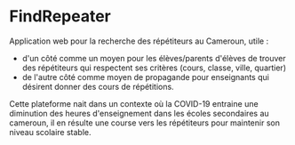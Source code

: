 # FindRepeater
Application web pour la recherche des répétiteurs au Cameroun, utile :
- d'un côté comme un moyen pour les élèves/parents d'élèves de trouver des répétiteurs qui respectent ses critères (cours, classe, ville, quartier)
- de l'autre côté comme moyen de propagande pour enseignants qui désirent donner des cours de répétitions.

Cette plateforme nait dans un contexte où la COVID-19 entraine une diminution des heures d'enseignement dans les écoles secondaires au cameroun, il en résulte une course vers les répétiteurs pour maintenir son niveau scolaire stable.